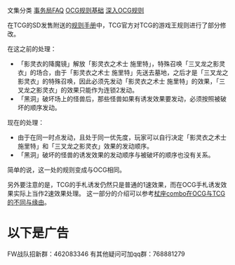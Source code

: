 文集分类
[事务局FAQ](http://www.jianshu.com/nb/10161162)
[OCG规则基础](http://www.jianshu.com/nb/10378886)
[深入OCG规则](http://www.jianshu.com/nb/3903431)

在TCG的SD发售附送的[规则手册](http://www.yugioh-card.com/en/rulebook/SD_RuleBook_EN_10.pdf)中，TCG官方对TCG的游戏王规则进行了部分修改。

在这之前的处理：
- 「影灵衣的降魔镜」解放「影灵衣之术士 施里特」，特殊召唤「三叉龙之影灵衣」的场合，由于「影灵衣之术士 施里特」先送去墓地，之后才是「三叉龙之影灵衣」的特殊召唤，因此必须先发动「影灵衣之术士 施里特」的效果，「三叉龙之影灵衣」的效果只能作为连锁2发动。
- 「黑洞」破坏场上的怪兽后，那些怪兽如果有诱发效果要发动，必须按照被破坏的顺序发动。

现在的处理：

- 由于在同一时点发动，且处于同一优先度，玩家可以自行决定「影灵衣之术士 施里特」和「三叉龙之影灵衣」效果的发动顺序。
- 「黑洞」破坏的怪兽的诱发效果的发动顺序与被破坏的顺序也没有关系。

简单的说，这一处的规则变成与OCG相同。

另外要注意的是，TCG的手札诱发仍然只是普通的1速效果，而在OCG手札诱发效果实际上当作2速效果处理。
这一部分的介绍可以参考[杖座combo在OCG与TCG的不同与缘由](https://tieba.baidu.com/p/4766521764)。

# 以下是广告
FW战队招新群：462083346
有其他疑问可加qq群：768881279
